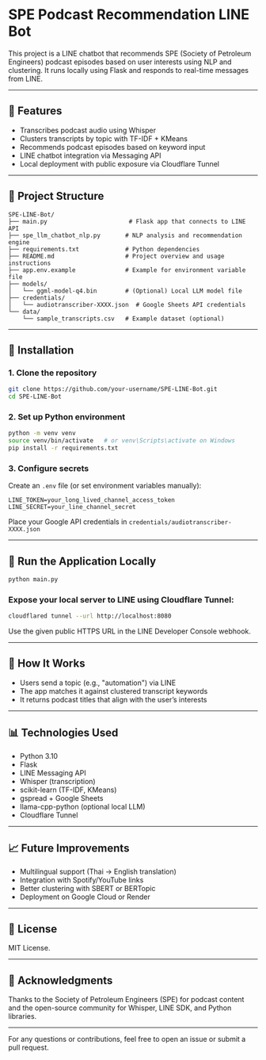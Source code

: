 # SPE Podcast Recommendation LINE Bot

This project is a LINE chatbot that recommends SPE (Society of Petroleum Engineers) podcast episodes based on user interests using NLP and clustering. It runs locally using Flask and responds to real-time messages from LINE.

---

## 📌 Features
- Transcribes podcast audio using Whisper
- Clusters transcripts by topic with TF-IDF + KMeans
- Recommends podcast episodes based on keyword input
- LINE chatbot integration via Messaging API
- Local deployment with public exposure via Cloudflare Tunnel

---

## 📁 Project Structure
```
SPE-LINE-Bot/
├── main.py                       # Flask app that connects to LINE API
├── spe_llm_chatbot_nlp.py       # NLP analysis and recommendation engine
├── requirements.txt             # Python dependencies
├── README.md                    # Project overview and usage instructions
├── app.env.example              # Example for environment variable file
├── models/
│   └── ggml-model-q4.bin        # (Optional) Local LLM model file
├── credentials/
│   └── audiotranscriber-XXXX.json  # Google Sheets API credentials
└── data/
    └── sample_transcripts.csv   # Example dataset (optional)
```

---

## 🔧 Installation

### 1. Clone the repository
```bash
git clone https://github.com/your-username/SPE-LINE-Bot.git
cd SPE-LINE-Bot
```

### 2. Set up Python environment
```bash
python -m venv venv
source venv/bin/activate   # or venv\Scripts\activate on Windows
pip install -r requirements.txt
```

### 3. Configure secrets
Create an `.env` file (or set environment variables manually):
```
LINE_TOKEN=your_long_lived_channel_access_token
LINE_SECRET=your_line_channel_secret
```
Place your Google API credentials in `credentials/audiotranscriber-XXXX.json`

---

## 🚀 Run the Application Locally
```bash
python main.py
```

### Expose your local server to LINE using Cloudflare Tunnel:
```bash
cloudflared tunnel --url http://localhost:8080
```

Use the given public HTTPS URL in the LINE Developer Console webhook.

---

## 🤖 How It Works
- Users send a topic (e.g., "automation") via LINE
- The app matches it against clustered transcript keywords
- It returns podcast titles that align with the user’s interests

---

## 📊 Technologies Used
- Python 3.10
- Flask
- LINE Messaging API
- Whisper (transcription)
- scikit-learn (TF-IDF, KMeans)
- gspread + Google Sheets
- llama-cpp-python (optional local LLM)
- Cloudflare Tunnel

---

## 📈 Future Improvements
- Multilingual support (Thai → English translation)
- Integration with Spotify/YouTube links
- Better clustering with SBERT or BERTopic
- Deployment on Google Cloud or Render

---

## 📄 License
MIT License.

---

## 🙌 Acknowledgments
Thanks to the Society of Petroleum Engineers (SPE) for podcast content and the open-source community for Whisper, LINE SDK, and Python libraries.

---

For any questions or contributions, feel free to open an issue or submit a pull request.